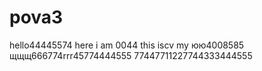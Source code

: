 # pova3
hello44445574
here i am 0044
this iscv my юю4008585
щщщ666774rrr45774444555
77447711227744333444555
